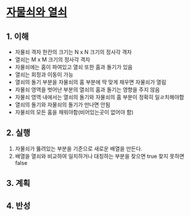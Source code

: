 # [자물쇠와 열쇠](https://programmers.co.kr/learn/courses/30/lessons/60059)

## 1. 이해

- 자물쇠 격자 한칸의 크기는 N x N 크기의 정사각 격자
- 열쇠는 M x M 크기의 정사각 격자
- 자물쇠에는 홈이 파여있고 열쇠 또한 홈과 돌기가 있음
- 열쇠는 회정과 이동이 가능
- 열쇠의 돌기 부분을 자물쇠의 홈 부분에 딱 맞게 채우면 자물쇠가 열림
- 자물쇠 영역을 벗어난 부분의 열쇠의 홈과 돌기는 영향을 주지 않음
- 자물쇠 영역 내에서는 열쇠의 돌기와 자물쇠의 홈 부분이 정확히 일ㄹ치해야함
- 열쇠의 돌기와 자물쇠의 돌기가 만나면 안됨
- 자물쇠의 모든 홈을 채워야함(비어있는곳이 없어야 함)

## 2. 실행

1. 자물쇠가 뚫려있는 부분을 기준으로 새로운 배열을 만든다.
2. 배열을 열쇠와 비교하여 일치하거나 대칭하는 부분을 찾으면 true 찾지 못하면 false

## 3. 계획

## 4. 반성
